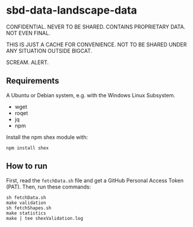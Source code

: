 # sbd-data-landscape-data

CONFIDENTIAL. NEVER TO BE SHARED. CONTAINS PROPRIETARY DATA. NOT EVEN FINAL. 

THIS IS JUST A CACHE FOR CONVENIENCE. NOT TO BE SHARED UNDER ANY SITUATION OUTSIDE BIGCAT.

SCREAM. ALERT.


## Requirements

A Ubuntu or Debian system, e.g. with the Windows Linux Subsystem.

* wget
* roqet
* jq
* npm

Install the npm shex module with:

```shell
npm install shex
```

## How to run

First, read the `fetchData.sh` file and get a GitHub Personal Access Token (PAT).
Then, run these commands:

```shell
sh fetchData.sh
make validation
sh fetchShapes.sh
make statistics
make | tee shexValidation.log
```
